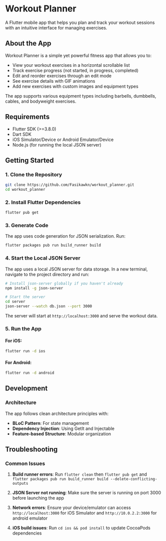 # Workout Planner

A Flutter mobile app that helps you plan and track your workout sessions with an intuitive interface for managing exercises.

## About the App

Workout Planner is a simple yet powerful fitness app that allows you to:
- View your workout exercises in a horizontal scrollable list
- Track exercise progress (not started, in progress, completed)
- Edit and reorder exercises through an edit mode
- See exercise details with GIF animations
- Add new exercises with custom images and equipment types

The app supports various equipment types including barbells, dumbbells, cables, and bodyweight exercises.

## Requirements

- Flutter SDK (>=3.8.0)
- Dart SDK
- iOS Simulator/Device or Android Emulator/Device
- Node.js (for running the local JSON server)

## Getting Started

### 1. Clone the Repository
```bash
git clone https://github.com/Fasikawkn/workout_planner.git
cd workout_planner
```

### 2. Install Flutter Dependencies
```bash
flutter pub get
```

### 3. Generate Code
The app uses code generation for JSON serialization. Run:
```bash
flutter packages pub run build_runner build
```

### 4. Start the Local JSON Server
The app uses a local JSON server for data storage. In a new terminal, navigate to the project directory and run:
```bash
# Install json-server globally if you haven't already
npm install -g json-server

# Start the server
cd server
json-server --watch db.json --port 3000
```

The server will start at `http://localhost:3000` and serve the workout data.

### 5. Run the App

#### For iOS:
```bash
flutter run -d ios
```

#### For Android:
```bash
flutter run -d android
```


## Development

### Architecture
The app follows clean architecture principles with:
- **BLoC Pattern**: For state management
- **Dependency Injection**: Using GetIt and Injectable
- **Feature-based Structure**: Modular organization


## Troubleshooting

### Common Issues

1. **Build runner errors**: Run `flutter clean` then `flutter pub get` and `flutter packages pub run build_runner build --delete-conflicting-outputs`

2. **JSON Server not running**: Make sure the server is running on port 3000 before launching the app

3. **Network errors**: Ensure your device/emulator can access `http://localhost:3000` for iOS Simulator and `http://10.0.2.2:3000` for android emulator

4. **iOS build issues**: Run `cd ios && pod install` to update CocoaPods dependencies




